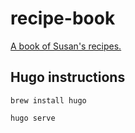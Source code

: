 recipe-book
===========

[A book of Susan's recipes.](http://trammell.github.io/recipe-book/)


## Hugo instructions

```
brew install hugo
```

```
hugo serve
```